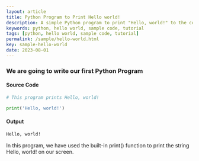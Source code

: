 ```yaml
---
layout: article
title: Python Program to Print Hello world!
description: A simple Python program to print "Hello, world!" to the console.
keywords: python, hello world, sample code, tutorial
tags: [python, hello world, sample code, tutorial]
permalink: /sample/hello-world.html
key: sample-hello-world
date: 2023-08-01
---
```


### We are going to write our first Python Program
#### Source Code

```python
# This program prints Hello, world!

print('Hello, world!')
```

#### Output

```bash
Hello, world!
```

In this program, we have used the built-in print() function to print the string Hello, world! on our screen.
